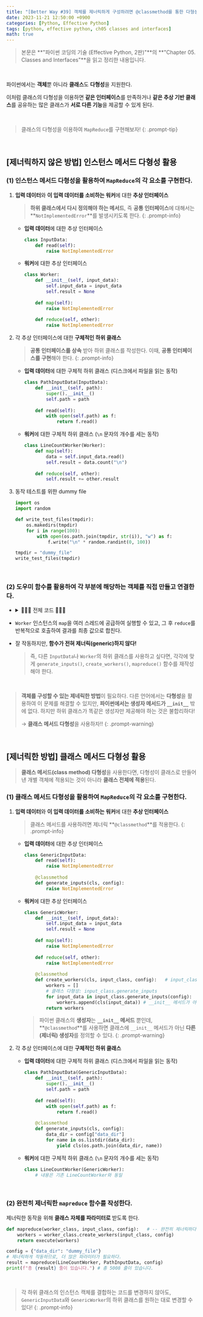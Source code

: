 ```yaml
---
title: "[Better Way #39] 객체를 제너릭하게 구성하려면 @classmethod를 통한 다형성을 활용하라"
date: 2023-11-21 12:50:00 +0900
categories: [Python, Effective Python]
tags: [python, effective python, ch05 classes and interfaces]
math: true
---
```


> 본문은 **"파이썬 코딩의 기술 (Effective Python, 2판)"**의 **"Chapter 05. Classes and Interfaces"**을 읽고 정리한 내용입니다.

<br>

파이썬에서는 **객체**뿐 아니라 **클래스**도 **다형성**을 지원한다. 

이처럼 클래스의 다형성을 이용하면 **같은 인터페이스**를 만족하거나 **같은 추상 기반 클래스**를 공유하는 많은 클래스가 **서로 다른 기능**을 제공할 수 있게 된다.

<br>

> 클래스의 다형성을 이용하여 `MapReduce`를 구현해보자!
{: .prompt-tip}

<br>

## [제너릭하지 않은 방법] 인스턴스 메서드 다형성 활용

### (1) <span class="hl">인스턴스 메서드 다형성</span>을 활용하여 `MapReduce`의 각 요소를 구현한다.

1. **입력 데이터**와 **이 입력 데이터를 소비하는 워커**에 대한 **추상 인터페이스**
    
    > **하위 클래스에서 다시 정의해야 하는 메서드**, 즉 **공통 인터페이스**에 대해서는 **`NotImplementedError`**를 발생시키도록 한다.
    {: .prompt-info}
    
    - **입력 데이터**에 대한 추상 인터페이스
        
      ```python
      class InputData:
          def read(self):
              raise NotImplementedError
      ```
        
    - **워커**에 대한 추상 인터페이스
        
      ```python
      class Worker:
          def __init__(self, input_data):
              self.input_data = input_data
              self.result = None
          
          def map(self):
              raise NotImplementedError
          
          def reduce(self, other):
              raise NotImplementedError
      ```
        
2. 각 추상 인터페이스에 대한 **구체적인 하위 클래스**
    
    > **공통 인터페이스를 상속** 받아 하위 클래스를 작성한다. 이때, **공통 인터페이스를 구현**해야 한다.
    {: .prompt-info}
    
    - **입력 데이터**에 대한 구체적 하위 클래스 (디스크에서 파일을 읽는 동작)
        
      ```python
      class PathInputData(InputData):
          def __init__(self, path):
              super().__init__()
              self.path = path
          
          def read(self):
              with open(self.path) as f:
                  return f.read()
      ```
      
    - **워커**에 대한 구체적 하위 클래스 (`\n` 문자의 개수를 세는 동작)
        
      ```python
      class LineCountWorker(Worker):
          def map(self):
              data = self.input_data.read()
              self.result = data.count("\n")
          
          def reduce(self, other):
              self.result += other.result
      ```
        
3. 동작 테스트를 위한 dummy file
  
    ```python
    import os
    import random
    
    def write_test_files(tmpdir):
        os.makedirs(tmpdir)
        for i in range(100):
            with open(os.path.join(tmpdir, str(i)), "w") as f:
                f.write("\n" * random.randint(0, 100))
    
    tmpdir = "dummy_file"
    write_test_files(tmpdir)
    ```

<br>

### (2) 도우미 함수를 활용하여 각 부분에 해당하는 <span class="hl">객체를 직접 만들고 연결</span>한다.
 -  <details>
    <summary>🧑🏻‍💻 전체 코드 🧑🏻‍💻</summary>
    <div markdown="1">

    ```python
    import os

    def generate_inputs(data_dir):
        for name in os.listdir(data_dir):
            yield PathInputData(os.path.join(data_dir, name))

    def create_workers(input_list):
        workers = []
        for input_data in input_list:
            workers.append(LineCountWorker(input_data))
        return workers
    ```

    ```python
    from threading import Thread

    def execute(workers):
        threads = [Thread(target=w.map) for w in workers]
        for thread in threads:  thread.start()
        for thread in threads:  thread.join()
        
        first, *rest = workers
        for worker in rest:
            first.reduce(worker)
        return first.result
    ```

    ```python
    def mapreduce(data_dir):
        inputs = generate_inputs(data_dir)
        workers = create_workers(inputs)
        return execute(workers)
    ```

    ```python
    tmpdir = "dummy_file"
    result = mapreduce(tmpdir)
    print(f"총 {result} 줄이 있습니다.") # 총 5008 줄이 있습니다.
    ```

    </div>
    </details>
     
 - `Worker` 인스턴스의 `map`을 여러 스레드에 공급하여 실행할 수 있고, 그 후 `reduce`를 반복적으로 호출하여 결과를 최종 값으로 합친다.
 - 잘 작동하지만, **함수가 전혀 제너릭(generic)하지 않다!**
     
     > 즉, 다른 `InputData`나 `Worker`의 하위 클래스를 사용하고 싶다면, 각각에 맞게 `generate_inputs()`, `create_workers()`, `mapreduce()` 함수를 재작성 해야 한다.
     

<br>

> **객체를 구성할 수 있는 제네릭한 방법**이 필요하다. 다른 언어에서는 **다형성**을 활용하여 이 문제를 해결할 수 있지만, **파이썬에서는 생성자 메서드가 `__init__`** 밖에 없다. 하지만 하위 클래스가 똑같은 생성자만 제공해야 하는 것은 불합리하다!
> 
> → **클래스 메서드 다형성**을 사용하자!!
{: .prompt-warning}

<br>

## [제너릭한 방법] 클래스 메서드 다형성 활용

> **클래스 메서드(class method) 다형성**을 사용한다면, 다형성이 클래스로 만들어낸 개별 객체에 적용되는 것이 아니라 **클래스 전체에 적용**된다.

### (1) <span class="hl">클래스 메서드 다형성</span>을 활용하여 `MapReduce`의 각 요소를 구현한다.

1. **입력 데이터**와 **이 입력 데이터를 소비하는 워커**에 대한 **추상 인터페이스**
    
    > 클래스 메서드를 사용하려면 제너릭 **`@classmethod`**를 적용한다.
    {: .prompt-info}
    
    - **입력 데이터**에 대한 추상 인터페이스
      
      ```python
      class GenericInputData:
          def read(self):
              raise NotImplementedError
          
          @classmethod
          def generate_inputs(cls, config):
              raise NotImplementedError
      ```
        
    - **워커**에 대한 추상 인터페이스
        
      ```python
      class GenericWorker:
          def __init__(self, input_data):
              self.input_data = input_data
              self.result = None
          
          def map(self):
              raise NotImplementedError
          
          def reduce(self, other):
              raise NotImplementedError
          
          @classmethod
          def create_workers(cls, input_class, config):   # input_class: GenericInputData의 하위 타입
              workers = []
              # 클래스 다형성: input_class.generate_inputs
              for input_data in input_class.generate_inputs(config):
                  workers.append(cls(input_data)) # __init__ 메서드가 아닌, 제너릭 생성자 cls()를 호출함으로써 GenericWorker 객체를 만들 수 있다!
              return workers
      ```
        
      > 파이썬 클래스의 **생성자**는 **`__init__` 메서드** 뿐인데, **`@classmethod`**를 사용하면 클래스에 `__init__` 메서드가 아닌 **다른 (제너릭) 생성자**를 정의할 수 있다.
      {: .prompt-warning}
        
2. 각 추상 인터페이스에 대한 **구체적인 하위 클래스**
    - **입력 데이터**에 대한 구체적 하위 클래스 (디스크에서 파일을 읽는 동작)
        
      ```python
      class PathInputData(GenericInputData):
          def __init__(self, path):
              super().__init__()
              self.path = path
          
          def read(self):
              with open(self.path) as f:
                  return f.read()
              
          @classmethod
          def generate_inputs(cls, config):
              data_dir = config["data_dir"]
              for name in os.listdir(data_dir):
                  yield cls(os.path.join(data_dir, name))
      ```
        
    - **워커**에 대한 구체적 하위 클래스 (`\n` 문자의 개수를 세는 동작)
      
      ```python
      class LineCountWorker(GenericWorker):
          # 내용은 기존 LineCountWorker와 동일
      ```

<br>
            
### (2) <span class="hl">완전히 제너릭</span>한 `mapreduce` 함수를 작성한다.

제너릭한 동작을 위해 **클래스 자체를 파라미터로** 받도록 한다.
    
```python
def mapreduce(worker_class, input_class, config):   # -- 완전히 제너릭하다!
    workers = worker_class.create_workers(input_class, config)
    return execute(workers)
```
    
```python
config = {"data_dir": "dummy_file"}
# 제너릭하게 작동하므로, 더 많은 파라미터가 필요하다.
result = mapreduce(LineCountWorker, PathInputData, config)
print(f"총 {result} 줄이 있습니다.") # 총 5008 줄이 있습니다.
```
    

<br>

> 각 하위 클래스의 인스턴스 캑체를 결합하는 코드를 변경하지 않아도, `GenericInputData`와 `GenericWorker`의 하위 클래스를 원하는 대로 변경할 수 있다!
{: .prompt-info}
